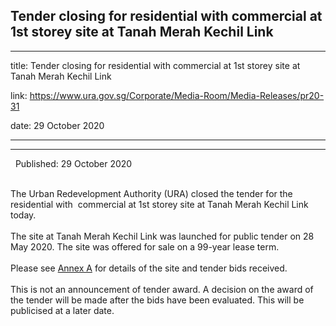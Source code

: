 ## Tender closing for residential with commercial at 1st storey site at Tanah Merah Kechil Link
---
title: Tender closing for residential with commercial at 1st storey site at Tanah Merah Kechil Link

link: https://www.ura.gov.sg/Corporate/Media-Room/Media-Releases/pr20-31

date: 29 October 2020

---

--------------------------------------------------------------------------------------------

  Published: 29 October 2020

   
The Urban Redevelopment Authority (URA) closed the tender for the residential with  commercial at 1st storey site at Tanah Merah Kechil Link today.  
   
The site at Tanah Merah Kechil Link was launched for public tender on 28 May 2020. The site was offered for sale on a 99-year lease term.  
   
Please see [Annex A](https://www.ura.gov.sg/-/media/Corporate/Media-Room/2020/Oct/URA-pr20-31a.pdf) for details of the site and tender bids received.  
   
This is not an announcement of tender award. A decision on the award of the tender will be made after the bids have been evaluated. This will be publicised at a later date.